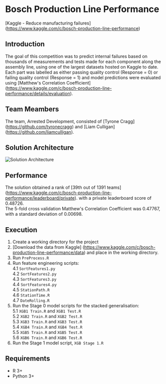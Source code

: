 # Bosch Production Line Performance
[Kaggle - Reduce manufacturing failures] (https://www.kaggle.com/c/bosch-production-line-performance)

## Introduction
The goal of this competition was to predict internal failures based on thousands of measurements and tests made for each component along the assembly line, using one of the largest datasets hosted on Kaggle to date. <br>
Each part was labelled as either passing quality control (Response = 0) or failing quality control (Response = 1) and model predictions were evaluated using [Matthew's Correlation Coefficient] (https://www.kaggle.com/c/bosch-production-line-performance/details/evaluation).

## Team Meambers
The team, Arrested Development, consisted of [Tyrone Cragg] (https://github.com/tyronecragg) and [Liam Culligan] (https://github.com/liamculligan).

## Solution Architecture
![Solution Architecture](https://github.com/tyronecragg/bosch-production-line-performance/blob/master/Solution%20Architecture.jpg?raw=true "Solution Architecture")

## Performance
The solution obtained a rank of [39th out of 1391 teams] (https://www.kaggle.com/c/bosch-production-line-performance/leaderboard/private). with a private leaderboard score of 0.48726. <br> The 5-fold cross validation Matthew's Correlation Coefficient was 0.47767, with a standard deviation of 0.00698.

## Execution
1. Create a working directory for the project <br>
2. [Download the data from Kaggle] (https://www.kaggle.com/c/bosch-production-line-performance/data) and place in the working directory.
3. Run `PreProcess.R`
4. Run feature engineering scripts: <br>
4.1 `SortFeatures1.py` <br>
4.2 `SortFeatures2.py` <br>
4.3 `SortFeatures3.py` <br>
4.4 `SortFeatures4.py` <br>
4.5 `StationPath.R` <br>
4.6 `StationTime.R` <br>
4.7 `DateRolling.R` <br>
5. Run the Stage 0 model scripts for the stacked generalisation: <br>
5.1 `XGB1 Train.R` and `XGB1 Test.R` <br>
5.2 `XGB2 Train.R` and `XGB2 Test.R` <br>
5.3 `XGB3 Train.R` and `XGB3 Test.R` <br>
5.4 `XGB4 Train.R` and `XGB4 Test.R` <br>
5.5 `XGB5 Train.R` and `XGB5 Test.R` <br>
5.6 `XGB6 Train.R` and `XGB6 Test.R` <br>
6. Run the Stage 1 model script, `XGB Stage 1.R`

## Requirements
* R 3+
* Python 3+
